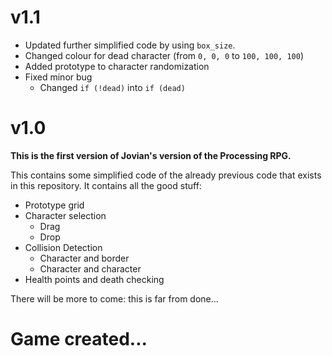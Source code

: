# v1.1

- Updated further simplified code by using `box_size`.
- Changed colour for dead character (from `0, 0, 0` to `100, 100, 100`)
- Added prototype to character randomization
- Fixed minor bug
	- Changed `if (!dead)` into `if (dead)`

# v1.0

**This is the first version of Jovian's version of the Processing RPG.**

This contains some simplified code of the already previous code that exists in this repository.
It contains all the good stuff:

- Prototype grid
- Character selection
	- Drag
	- Drop
- Collision Detection
	- Character and border
	- Character and character 
- Health points and death checking

There will be more to come: this is far from done...

# Game created...
